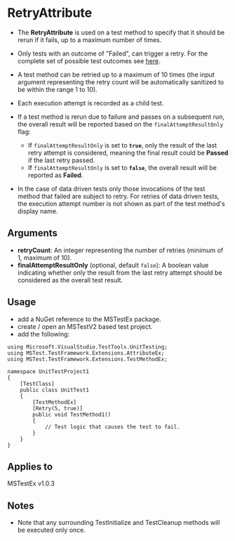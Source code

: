 # RetryAttribute
- The __RetryAttribute__ is used on a test method to specify that it should be rerun if it fails, up to a maximum number of times.
- Only tests with an outcome of "Failed", can trigger a retry. For the complete set of possible test outcomes see [here](https://github.com/Microsoft/testfx/blob/master/src/TestFramework/MSTest.Core/UnitTestOutcome.cs).
- A test method can be retried up to a maximum of 10 times (the input argument representing the retry count will be automatically sanitized to be within the range 1 to 10).
- Each execution attempt is recorded as a child test.
- If a test method is rerun due to failure and passes on a subsequent run, the overall result will be reported based on the `finalAttemptResultOnly` flag:
  - If `finalAttemptResultOnly` is set to **`true`**, only the result of the last retry attempt is considered, meaning the final result could be **Passed** if the last retry passed.
  - If `finalAttemptResultOnly` is set to **`false`**, the overall result will be reported as **Failed**.

- In the case of data driven tests only those invocations of the test method that failed are subject to retry. For retries of data driven tests, the execution attempt number is not shown as part of the test method's display name.

## Arguments
- __retryCount__: An integer representing the number of retries (minimum of 1, maximum of 10).
- __finalAttemptResultOnly__ (optional, default `false`): A boolean value indicating whether only the result from the last retry attempt should be considered as the overall test result.


## Usage
- add a NuGet reference to the MSTestEx package.
- create / open an MSTestV2 based test project.
- add the following:
```
using Microsoft.VisualStudio.TestTools.UnitTesting;
using MSTest.TestFramework.Extensions.AttributeEx;
using MSTest.TestFramework.Extensions.TestMethodEx;

namespace UnitTestProject1
{
    [TestClass]
    public class UnitTest1
    {
        [TestMethodEx]
        [Retry(5, true)]
        public void TestMethod1()
        {
            // Test logic that causes the test to fail.
        }
    }
}
```

## Applies to
MSTestEx v1.0.3

## Notes
 - Note that any surrounding TestInitialize and TestCleanup methods will be executed only once.